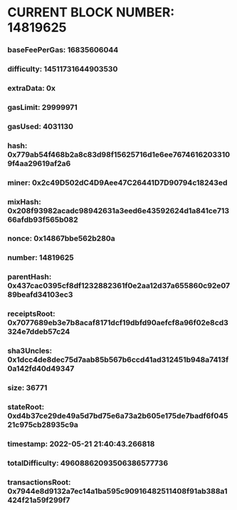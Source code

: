 # CURRENT BLOCK NUMBER: 14819625

### baseFeePerGas: 16835606044
### difficulty: 14511731644903530
### extraData: 0x
### gasLimit: 29999971
### gasUsed: 4031130
### hash: 0x779ab54f468b2a8c83d98f15625716d1e6ee76746162033109f4aa29619af2a6
### miner: 0x2c49D502dC4D9Aee47C26441D7D90794c18243ed
### mixHash: 0x208f93982acadc98942631a3eed6e43592624d1a841ce71366afdb93f565b082
### nonce: 0x14867bbe562b280a
### number: 14819625
### parentHash: 0x437cac0395cf8df1232882361f0e2aa12d37a655860c92e0789beafd34103ec3
### receiptsRoot: 0x7077689eb3e7b8acaf8171dcf19dbfd90aefcf8a96f02e8cd3324e7ddeb57c24
### sha3Uncles: 0x1dcc4de8dec75d7aab85b567b6ccd41ad312451b948a7413f0a142fd40d49347
### size: 36771
### stateRoot: 0xd4b37ce29de49a5d7bd75e6a73a2b605e175de7badf6f04521c975cb28935c9a
### timestamp: 2022-05-21 21:40:43.266818
### totalDifficulty: 49608862093506386577736
### transactionsRoot: 0x7944e8d9132a7ec14a1ba595c90916482511408f91ab388a1424f21a59f299f7
